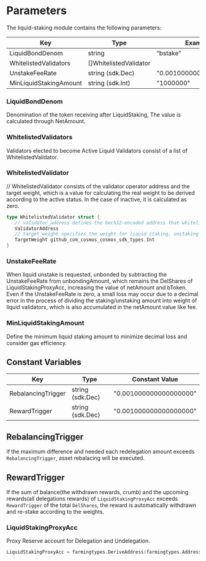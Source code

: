 <!-- order: 7 -->

# Parameters

The liquid-staking module contains the following parameters:

| Key                    | Type                   | Example                |
|------------------------|------------------------|------------------------|
| LiquidBondDenom        | string                 | “bstake”               |
| WhitelistedValidators  | []WhitelistedValidator |                        |
| UnstakeFeeRate         | string (sdk.Dec)       | "0.001000000000000000" |
| MinLiquidStakingAmount | string (sdk.Int)       | "1000000"              |

### LiquidBondDenom

Denomination of the token receiving after LiquidStaking, The value is calculated through NetAmount.

### WhitelistedValidators

Validators elected to become Active Liquid Validators consist of a list of WhitelistedValidator.

### WhitelistedValidator

// WhitelistedValidator consists of the validator operator address and the target weight, which is a value for calculating the real weight to be derived according to the active status. In the case of inactive, it is calculated as zero.

```go
type WhitelistedValidator struct {
   // validator_address defines the bech32-encoded address that whitelisted validator
   ValidatorAddress
   // target_weight specifies the weight for liquid staking, unstaking amount
   TargetWeight github_com_cosmos_cosmos_sdk_types.Int
}
```

### UnstakeFeeRate

When liquid unstake is requested, unbonded by subtracting the UnstakeFeeRate from unbondingAmount, which remains the DelShares of LiquidStakingProxyAcc, increasing the value of netAmount and bToken.
Even if the UnstakeFeeRate is zero, a small loss may occur due to a decimal error in the process of dividing the staking/unstaking amount into weight of liquid validators, which is also accumulated in the netAmount value like fee.

### MinLiquidStakingAmount

Define the minimum liquid staking amount to minimize decimal loss and consider gas efficiency.

## Constant Variables

| Key                | Type             | Constant Value         |
|--------------------|------------------|------------------------|
| RebalancingTrigger | string (sdk.Dec) | "0.001000000000000000" |
| RewardTrigger      | string (sdk.Dec) | "0.001000000000000000" |

## RebalancingTrigger

if the maximum difference and needed each redelegation amount exceeds `RebalancingTrigger`, asset rebalacing will be executed.

## RewardTrigger

If the sum of balance(the withdrawn rewards, crumb) and the upcoming rewards(all delegations rewards) of `LiquidStakingProxyAcc` exceeds `RewardTrigger` of the total `DelShares`, the reward is automatically withdrawn and re-stake according to the weights.

### LiquidStakingProxyAcc

Proxy Reserve account for Delegation and Undelegation.

```go
LiquidStakingProxyAcc = farmingtypes.DeriveAddress(farmingtypes.AddressType32Bytes, ModuleName, "LiquidStakingProxyAcc")
```
